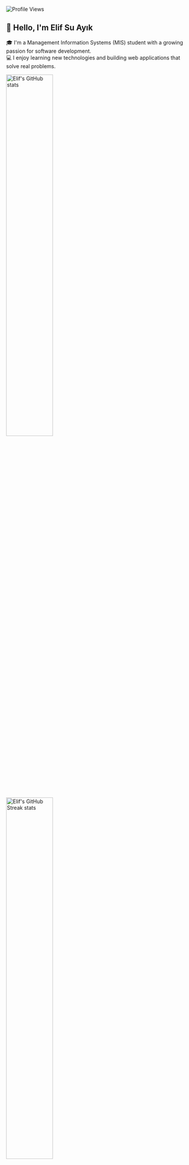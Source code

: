 ![Profile Views](https://komarev.com/ghpvc/?username=elifsuayk&style=flat)
## 👋 Hello, I'm Elif Su Ayık

🎓 I'm a Management Information Systems (MIS) student with a growing passion for software development.  
💻 I enjoy learning new technologies and building web applications that solve real problems.


<img width="50%" src="https://github-readme-stats-five-topaz-76.vercel.app/api?username=elifsuayk&show_icons=true&theme=radical" alt="Elif's GitHub stats"></img>  <img width="50%" src="https://ghstats.onuralpsezer.com/?user=elifsuayk&theme=radical&hide_border=false" alt="Elif's GitHub Streak stats"></img>


